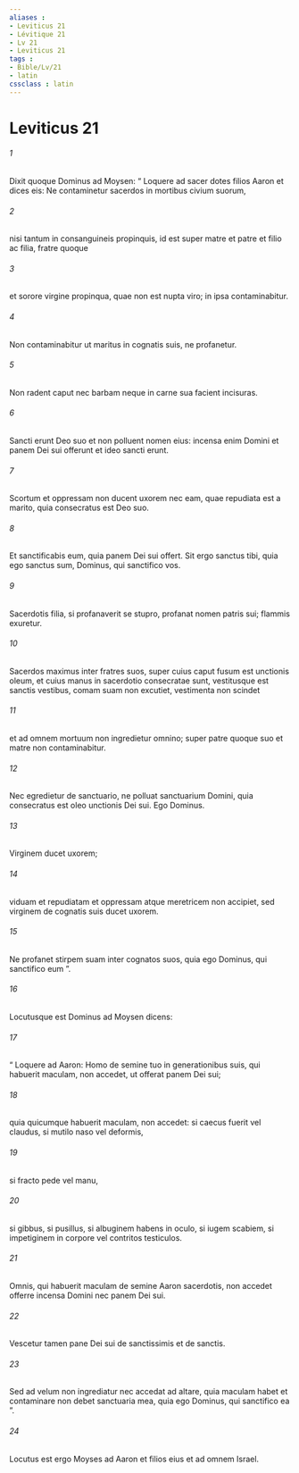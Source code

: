 ```yaml
---
aliases : 
- Leviticus 21
- Lévitique 21
- Lv 21
- Leviticus 21
tags : 
- Bible/Lv/21
- latin
cssclass : latin
---
```


# Leviticus 21

###### 1
Dixit quoque Dominus ad Moysen: “ Loquere ad sacer dotes filios Aaron et dices eis: Ne contaminetur sacerdos in mortibus civium suorum, 
###### 2
nisi tantum in consanguineis propinquis, id est super matre et patre et filio ac filia, fratre quoque 
###### 3
et sorore virgine propinqua, quae non est nupta viro; in ipsa contaminabitur. 
###### 4
Non contaminabitur ut maritus in cognatis suis, ne profanetur.
###### 5
Non radent caput nec barbam neque in carne sua facient incisuras. 
###### 6
Sancti erunt Deo suo et non polluent nomen eius: incensa enim Domini et panem Dei sui offerunt et ideo sancti erunt.
###### 7
Scortum et oppressam non ducent uxorem nec eam, quae repudiata est a marito, quia consecratus est Deo suo. 
###### 8
Et sanctificabis eum, quia panem Dei sui offert. Sit ergo sanctus tibi, quia ego sanctus sum, Dominus, qui sanctifico vos.
###### 9
Sacerdotis filia, si profanaverit se stupro, profanat nomen patris sui; flammis exuretur.
###### 10
Sacerdos maximus inter fratres suos, super cuius caput fusum est unctionis oleum, et cuius manus in sacerdotio consecratae sunt, vestitusque est sanctis vestibus, comam suam non excutiet, vestimenta non scindet 
###### 11
et ad omnem mortuum non ingredietur omnino; super patre quoque suo et matre non contaminabitur. 
###### 12
Nec egredietur de sanctuario, ne polluat sanctuarium Domini, quia consecratus est oleo unctionis Dei sui. Ego Dominus.
###### 13
Virginem ducet uxorem; 
###### 14
viduam et repudiatam et oppressam atque meretricem non accipiet, sed virginem de cognatis suis ducet uxorem. 
###### 15
Ne profanet stirpem suam inter cognatos suos, quia ego Dominus, qui sanctifico eum ”.
###### 16
Locutusque est Dominus ad Moysen dicens: 
###### 17
“ Loquere ad Aaron: Homo de semine tuo in generationibus suis, qui habuerit maculam, non accedet, ut offerat panem Dei sui; 
###### 18
quia quicumque habuerit maculam, non accedet: si caecus fuerit vel claudus, si mutilo naso vel deformis, 
###### 19
si fracto pede vel manu, 
###### 20
si gibbus, si pusillus, si albuginem habens in oculo, si iugem scabiem, si impetiginem in corpore vel contritos testiculos. 
###### 21
Omnis, qui habuerit maculam de semine Aaron sacerdotis, non accedet offerre incensa Domini nec panem Dei sui.
###### 22
Vescetur tamen pane Dei sui de sanctissimis et de sanctis. 
###### 23
Sed ad velum non ingrediatur nec accedat ad altare, quia maculam habet et contaminare non debet sanctuaria mea, quia ego Dominus, qui sanctifico ea ”.
###### 24
Locutus est ergo Moyses ad Aaron et filios eius et ad omnem Israel.
